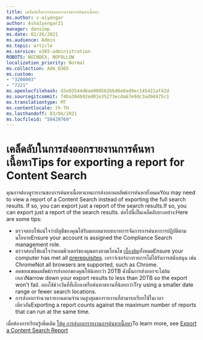 ```yaml
---
title: เคล็ดลับในการส่งออกรายงานการค้นหาเนื้อหา
ms.author: v-aiyengar
author: AshaIyengar21
manager: dansimp
ms.date: 02/26/2021
ms.audience: Admin
ms.topic: article
ms.service: o365-administration
ROBOTS: NOINDEX, NOFOLLOW
localization_priority: Normal
ms.collection: Adm_O365
ms.custom:
- "3200003"
- "7221"
ms.openlocfilehash: d3a93544d6ae969562bbd6e8ad9ec145421af42d
ms.sourcegitcommit: f4ba304b92ed01e35273ecda67e9dc3ad9d475c1
ms.translationtype: MT
ms.contentlocale: th-TH
ms.lasthandoff: 03/04/2021
ms.locfileid: "50429769"
---
```

# <a name="tips-for-exporting-a-report-for-content-search"></a><span data-ttu-id="cf655-102">เคล็ดลับในการส่งออกรายงานการค้นหาเนื้อหา</span><span class="sxs-lookup"><span data-stu-id="cf655-102">Tips for exporting a report for Content Search</span></span>

<span data-ttu-id="cf655-103">คุณอาจต้องดูรายงานของการค้นหาเนื้อหาแทนการส่งออกผลลัพธ์การค้นหาทั้งหมด</span><span class="sxs-lookup"><span data-stu-id="cf655-103">You may need to view a report of a Content Search instead of exporting the full search results.</span></span> <span data-ttu-id="cf655-104">If so, you can export just a report of the search results.</span><span class="sxs-lookup"><span data-stu-id="cf655-104">If so, you can export just a report of the search results.</span></span> <span data-ttu-id="cf655-105">ต่อไปนี้เป็นเคล็ดลับบางอย่าง:</span><span class="sxs-lookup"><span data-stu-id="cf655-105">Here are some tips:</span></span>

- <span data-ttu-id="cf655-106">ตรวจสอบให้แน่ใจว่าบัญชีของคุณได้รับมอบหมายบทบาทการจัดการการค้นหาการปฏิบัติตามนโยบาย</span><span class="sxs-lookup"><span data-stu-id="cf655-106">Ensure your account is assigned the Compliance Search management role.</span></span>
- <span data-ttu-id="cf655-107">ตรวจสอบให้แน่ใจว่าคอมพิวเตอร์ของคุณตรงตามเงื่อนไข [เบื้องต้น](https://go.microsoft.com/fwlink/?linkid=2102407)ทั้งหมด</span><span class="sxs-lookup"><span data-stu-id="cf655-107">Ensure your computer has met all [prerequisites](https://go.microsoft.com/fwlink/?linkid=2102407).</span></span> <span data-ttu-id="cf655-108">เบราว์เซอร์บางรายการไม่ได้รับการสนับสนุน เช่น Chrome</span><span class="sxs-lookup"><span data-stu-id="cf655-108">Not all browsers are supported, such as Chrome.</span></span>
- <span data-ttu-id="cf655-109">ลดขอบเขตผลลัพธ์การส่งออกของคุณให้น้อยกว่า 20TB ดังนั้นการส่งออกจะไม่ล้มเหลว</span><span class="sxs-lookup"><span data-stu-id="cf655-109">Narrow down your export results to less than 20TB so the export won't fail.</span></span> <span data-ttu-id="cf655-110">ลองใช้ช่วงวันที่ที่เล็กลงหรือค้นหาสถานที่น้อยกว่า</span><span class="sxs-lookup"><span data-stu-id="cf655-110">Try using a smaller date range or fewer search locations.</span></span>
- <span data-ttu-id="cf655-111">การส่งออกจํานวนรายงานตามจํานวนสูงสุดของรายงานที่สามารถเรียกใช้ในเวลาเดียวกัน</span><span class="sxs-lookup"><span data-stu-id="cf655-111">Exporting a report counts against the maximum number of reports that can run at the same time.</span></span>

<span data-ttu-id="cf655-112">เมื่อต้องการเรียนรู้เพิ่มเติม [ให้ดู การส่งออกรายงานการค้นหาเนื้อหา](https://go.microsoft.com/fwlink/?linkid=2102409)</span><span class="sxs-lookup"><span data-stu-id="cf655-112">To learn more, see [Export a Content Search Report](https://go.microsoft.com/fwlink/?linkid=2102409)</span></span>